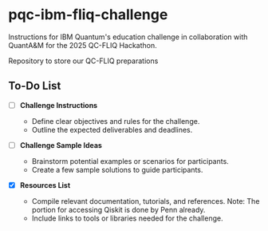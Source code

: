 # pqc-ibm-fliq-challenge
Instructions for IBM Quantum's education challenge in collaboration with QuantA&M for the 2025 QC-FLIQ Hackathon.









Repository to store our QC-FLIQ preparations

## To-Do List

- [ ] **Challenge Instructions**  
    - Define clear objectives and rules for the challenge.  
    - Outline the expected deliverables and deadlines.

- [ ] **Challenge Sample Ideas**  
    - Brainstorm potential examples or scenarios for participants.  
    - Create a few sample solutions to guide participants.

- [X] **Resources List**  
    - Compile relevant documentation, tutorials, and references. Note: The portion for accessing Qiskit is done by Penn already.  
    - Include links to tools or libraries needed for the challenge.
